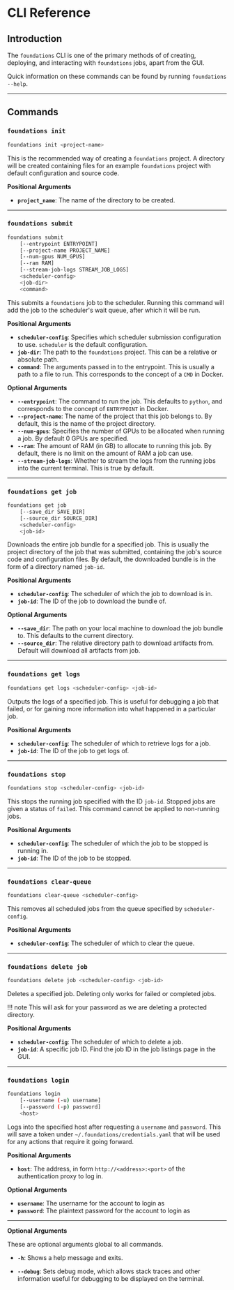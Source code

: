 # CLI Reference

## Introduction

The `foundations` CLI is one of the primary methods of of creating, deploying, and interacting with `foundations` jobs, apart from the GUI.

Quick information on these commands can be found by running `foundations --help`.

---

## Commands

### `foundations init`

```bash
foundations init <project-name>
```

This is the recommended way of creating a `foundations` project. A directory will be created containing files for an example `foundations` project with default configuration and source code.

**Positional Arguments**

* **`project_name`**: The name of the directory to be created.

---

### `foundations submit`

```bash
foundations submit
    [--entrypoint ENTRYPOINT]
    [--project-name PROJECT_NAME]
    [--num-gpus NUM_GPUS]
    [--ram RAM]
    [--stream-job-logs STREAM_JOB_LOGS]
    <scheduler-config>
    <job-dir>
    <command>
```

This submits a `foundations` job to the scheduler. Running this command will add the job to the scheduler's wait queue, after which it will be run.

**Positional Arguments**

* **`scheduler-config`**: Specifies which scheduler submission configuration to use. `scheduler` is the default configuration.
* **`job-dir`**: The path to the `foundations` project. This can be a relative or absolute path.
* **`command`**: The arguments passed in to the entrypoint. This is usually a path to a file to run. This corresponds to the concept of a `CMD` in Docker.

**Optional Arguments**

* **`--entrypoint`**: The command to run the job. This defaults to `python`, and corresponds to the concept of `ENTRYPOINT` in Docker.
* **`--project-name`**: The name of the project that this job belongs to. By default, this is the name of the project directory.
* **`--num-gpus`**: Specifies the number of GPUs to be allocated when running a job. By default 0 GPUs are specified.
* **`--ram`**: The amount of RAM (in GB) to allocate to running this job. By default, there is no limit on the amount of RAM a job can use.
* **`--stream-job-logs`**: Whether to stream the logs from the running jobs into the current terminal. This is true by default.

---

### `foundations get job`

```bash
foundations get job
    [--save_dir SAVE_DIR]
    [--source_dir SOURCE_DIR]
    <scheduler-config>
    <job-id>
```

Downloads the entire job bundle for a specified job. This is usually the project directory of the job that was submitted, containing the job's source code and configuration files. By default, the downloaded bundle is in the form of a directory named `job-id`.

**Positional Arguments**

* **`scheduler-config`**: The scheduler of which the job to download is in.
* **`job-id`**: The ID of the job to download the bundle of.

**Optional Arguments**

* **`--save_dir`**: The path on your local machine to download the job bundle to. This defaults to the current directory.
* **`--source_dir`**: The relative directory path to download artifacts from. Default will download all artifacts from job.

---

### `foundations get logs`

```bash
foundations get logs <scheduler-config> <job-id>
```

Outputs the logs of a specified job. This is useful for debugging a job that failed, or for gaining more information into what happened in a particular job.

**Positional Arguments**

* **`scheduler-config`**: The scheduler of which to retrieve logs for a job.
* **`job-id`**: The ID of the job to get logs of.


---

### `foundations stop`

```bash
foundations stop <scheduler-config> <job-id>
```

This stops the running job specified with the ID `job-id`. Stopped jobs are given a status of `failed`. This command cannot be applied to non-running jobs.

**Positional Arguments**

* **`scheduler-config`**: The scheduler of which the job to be stopped is running in.
* **`job-id`**: The ID of the job to be stopped.

---

### `foundations clear-queue`

```bash
foundations clear-queue <scheduler-config>
```

This removes all scheduled jobs from the queue specified by `scheduler-config`.

**Positional Arguments**

* **`scheduler-config`**: The scheduler of which to clear the queue.

---

### `foundations delete job`

```bash
foundations delete job <scheduler-config> <job-id>
```

Deletes a specified job. Deleting only works for failed or completed jobs.

!!! note
    This will ask for your password as we are deleting a protected directory.

**Positional Arguments**

* **`scheduler-config`**: The scheduler of which to delete a job.
* **`job-id`**: A specific job ID. Find the job ID in the job listings page in the GUI.

---

### `foundations login`

```bash
foundations login 
    [--username (-u) username]
    [--password (-p) password]
    <host>
```

Logs into the specified host after requesting a `username` and `password`. This will save a token under `~/.foundations/credentials.yaml` that will be used for any actions that require it going forward.

**Positional Arguments**

* **`host`**: The address, in form `http://<address>:<port>` of the authentication proxy to log in.

**Optional Arguments**

* **`username`**: The username for the account to login as
* **`password`**: The plaintext password for the account to login as

---

**Optional Arguments**

These are optional arguments global to all commands.

* **`-h`**: Shows a help message and exits.

* **`--debug`**: Sets debug mode, which allows stack traces and other information useful for debugging to be displayed on the terminal.